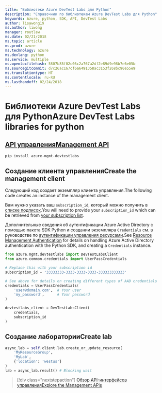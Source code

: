 ```yaml
---
title: "Библиотеки Azure DevTest Labs для Python"
description: "Справочник по библиотекам Azure DevTest Labs для Python"
keywords: Azure, python, SDK, API, DevTest Labs
author: lisawong19
ms.author: liwong
manager: routlaw
ms.date: 02/21/2018
ms.topic: article
ms.prod: azure
ms.technology: azure
ms.devlang: python
ms.service: multiple
ms.openlocfilehash: 5807b85f02c05c2a767a2df2e89d9e98b7e6e05b
ms.sourcegitcommit: d7c26ac167cf6a6491358ac3153f268bc90e55e9
ms.translationtype: HT
ms.contentlocale: ru-RU
ms.lasthandoff: 02/24/2018
---
```

# <a name="azure-devtest-labs-libraries-for-python"></a><span data-ttu-id="d226a-104">Библиотеки Azure DevTest Labs для Python</span><span class="sxs-lookup"><span data-stu-id="d226a-104">Azure DevTest Labs libraries for python</span></span>

## <a name="management-apipythonapioverviewazuredevtestlabsmanagement"></a>[<span data-ttu-id="d226a-105">API управления</span><span class="sxs-lookup"><span data-stu-id="d226a-105">Management API</span></span>](/python/api/overview/azure/devtestlabs/management)

```bash
pip install azure-mgmt-devtestlabs
```

## <a name="create-the-management-client"></a><span data-ttu-id="d226a-106">Создание клиента управления</span><span class="sxs-lookup"><span data-stu-id="d226a-106">Create the management client</span></span>

<span data-ttu-id="d226a-107">Следующий код создает экземпляр клиента управления.</span><span class="sxs-lookup"><span data-stu-id="d226a-107">The following code creates an instance of the management client.</span></span>

<span data-ttu-id="d226a-108">Вам нужно указать ваш ``subscription_id``, который можно получить в [списке подписок](https://manage.windowsazure.com/#Workspaces/AdminTasks/SubscriptionMapping).</span><span class="sxs-lookup"><span data-stu-id="d226a-108">You will need to provide your ``subscription_id`` which can be retrieved from [your subscription list](https://manage.windowsazure.com/#Workspaces/AdminTasks/SubscriptionMapping).</span></span>

<span data-ttu-id="d226a-109">Дополнительные сведения об аутентификации Azure Active Directory с помощью пакета SDK Python и создании экземпляра ``Credentials`` см. в руководстве по [аутентификации управления ресурсами](/python/azure/python-sdk-azure-authenticate).</span><span class="sxs-lookup"><span data-stu-id="d226a-109">See [Resource Management Authentication](/python/azure/python-sdk-azure-authenticate) for details on handling Azure Active Directory authentication with the Python SDK, and creating a ``Credentials`` instance.</span></span>

```python
from azure.mgmt.devtestlabs import DevTestLabsClient
from azure.common.credentials import UserPassCredentials

# Replace this with your subscription id
subscription_id = '33333333-3333-3333-3333-333333333333'

# See above for details on creating different types of AAD credentials
credentials = UserPassCredentials(
    'user@domain.com',  # Your user
    'my_password',      # Your password
)

devtestlabs_client = DevTestLabsClient(
    credentials,
    subscription_id
)
```

## <a name="create-lab"></a><span data-ttu-id="d226a-110">Создание лаборатории</span><span class="sxs-lookup"><span data-stu-id="d226a-110">Create lab</span></span>

```python
async_lab = self.client.lab.create_or_update_resource(
    'MyResourceGroup',
    'MyLab',
    {'location': 'westus'}
)
lab = async_lab.result() # Blocking wait
``` 

> [!div class="nextstepaction"]
> [<span data-ttu-id="d226a-111">Обзор API-интерфейсов управления</span><span class="sxs-lookup"><span data-stu-id="d226a-111">Explore the Management APIs</span></span>](/python/api/overview/azure/devtestlabs/management)